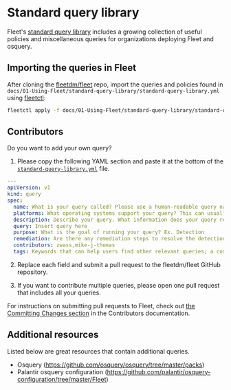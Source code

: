 # Standard query library

Fleet's [standard query library](https://fleetdm.com/queries) includes a growing collection of useful policies and miscellaneous queries for organizations deploying Fleet and osquery.

## Importing the queries in Fleet

After cloning the [fleetdm/fleet](https://github.com/fleetdm/fleet) repo, import the queries and policies found in `docs/01-Using-Fleet/standard-query-library/standard-query-library.yml` using [fleetctl](https://fleetdm.com/docs/using-fleet/fleetctl-cli):

```sh
fleetctl apply -f docs/01-Using-Fleet/standard-query-library/standard-query-library.yml
```

## Contributors

Do you want to add your own query?

1. Please copy the following YAML section and paste it at the bottom of the [`standard-query-library.yml`](https://github.com/fleetdm/fleet/blob/main/docs/01-Using-Fleet/standard-query-library/standard-query-library.yml) file.

  ```yaml
  ---
  apiVersion: v1
  kind: query
  spec:
    name: What is your query called? Please use a human-readable query name.
    platforms: What operating systems support your query? This can usually be determined by the osquery tables included in your query. Heading to the https://osquery.io/schema webpage to see which operating systems are supported by the tables you include.
    description: Describe your query. What information does your query reveal? (optional)
    query: Insert query here
    purpose: What is the goal of running your query? Ex. Detection
    remediation: Are there any remediation steps to resolve the detection triggered by your query? If not, insert "N/A."
    contributors: zwass,mike-j-thomas
    tags: Keywords that can help users find other relevant queries; a comma should separate each tag. (e.g., "foo, bar")
  ```

2. Replace each field and submit a pull request to the fleetdm/fleet GitHub repository.

3. If you want to contribute multiple queries, please open one pull request that includes all your queries.

For instructions on submitting pull requests to Fleet, check out [the Committing Changes
section](https://github.com/fleetdm/fleet/blob/main/docs/Contributing/guides/committing-changes.md#committing-changes) in the Contributors
documentation.


## Additional resources

Listed below are great resources that contain additional queries.

- Osquery (https://github.com/osquery/osquery/tree/master/packs)
- Palantir osquery configuration (https://github.com/palantir/osquery-configuration/tree/master/Fleet)

<meta name="category" value="guides">
<meta name="authorGitHubUsername" value="noahtalerman">
<meta name="authorFullName" value="Noah Talerman">
<meta name="publishedOn" value="2024-04-04">
<meta name="articleTitle" value="Standard query library">
<meta name="description" value="Learn how to use and contribute to Fleet's standard query library.">
